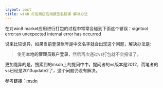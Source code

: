 ```yaml
---
layout: post
title: win8 打包商店应用报签名错误 解决办法
---
```


在对win8 market应用进行打包的过程中常常会碰到下面这个错误：signtool error:an unexpected internal error has occurred

说来比较诡异，如果当前登录账号是中文名字就会出现这个问题，解决办法是:
> 使用**本地的管理员账户登录**，然后再次通过vs打包就不会报错了。

更加诡异的是，搜索到的msdn上的提问中中，提问者的vs版本是2012，而笔者的vs已经是2013update2了，这个问题仍没有解决。

参考链接：[msdn](http://social.msdn.microsoft.com/Forums/zh-CN/71b1336f-742d-4900-96ad-f21cafba57a1/signtool-erroran-unexpected-internal-error-has-occurred?forum=winstoreappzhcn)